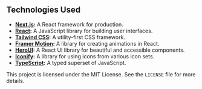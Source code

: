 
## Technologies Used

- **[Next.js](https://nextjs.org/):** A React framework for production.
- **[React](https://react.dev/):** A JavaScript library for building user interfaces.
- **[Tailwind CSS](https://tailwindcss.com/):** A utility-first CSS framework.
- **[Framer Motion](https://www.framer.com/motion/):** A library for creating animations in React.
- **[HeroUI](https://www.heroui.com/):** A React UI library for beautiful and accessible components.
- **[Iconify](https://iconify.design/):** A library for using icons from various icon sets.
- **[TypeScript](https://www.typescriptlang.org/):** A typed superset of JavaScript.

This project is licensed under the MIT License. See the `LICENSE` file for more details.